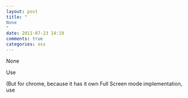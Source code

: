 ```yaml
---
layout: post
title: "
None
"
date: 2011-07-23 14:19
comments: true
categories: osx
---
```


None


Use 


(But for chrome, because it has it own Full Screen mode implementation, use 

